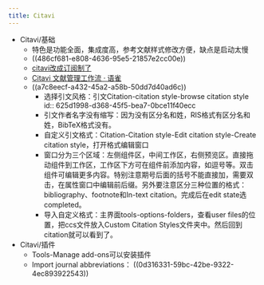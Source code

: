 ```yaml
---
title: Citavi
---
```


- Citavi/基础
	- 特色是功能全面，集成度高，参考文献样式修改方便，缺点是启动太慢
	- ((486cf681-e808-4636-95e5-21857e2cc00e))
	- [citavi改成订阅制了](http://forum.softhead-citavi.com/t/799)
	- [Citavi 文献管理工作流 · 语雀](https://yp6yte.yuque.com/docs/share/ba7025c5-a5a1-4eef-a1b0-e954c5cb3694?#)
	- ((a7c8eecf-a432-45a2-a58b-50dd7d40ad6c))
		- 选择引文风格：引文Citation-citation style-browse citation style
		  id:: 625d1998-d368-45f5-bea7-0bce11f40ecc
		- 引文作者名字没有缩写：因为没有区分名和姓，RIS格式有区分名和姓，BibTeX格式没有。
		- 自定义引文格式：Citation-Citation style-Edit citation style-Create citation style，打开格式编辑窗口
		- 窗口分为三个区域：左侧组件区，中间工作区，右侧预览区。直接拖动组件到工作区，工作区下方可在组件前添加内容，如逗号等。双击组件可编辑更多内容。特别注意期号后面的括号不能直接加，需要双击，在属性窗口中编辑前后缀。另外要注意区分三种位置的格式：bibliography、footnote和In-text citation。完成后在edit state选completed。
		- 导入自定义格式：主界面tools-options-folders，查看user files的位置，把ccs文件放入Custom Citation Styles文件夹中。然后回到citation就可以看到了。
- Citavi/插件
	- Tools-Manage add-ons可以安装插件
	- Import journal abbreviations： ((0d316331-59bc-42be-9322-4ec893922543))